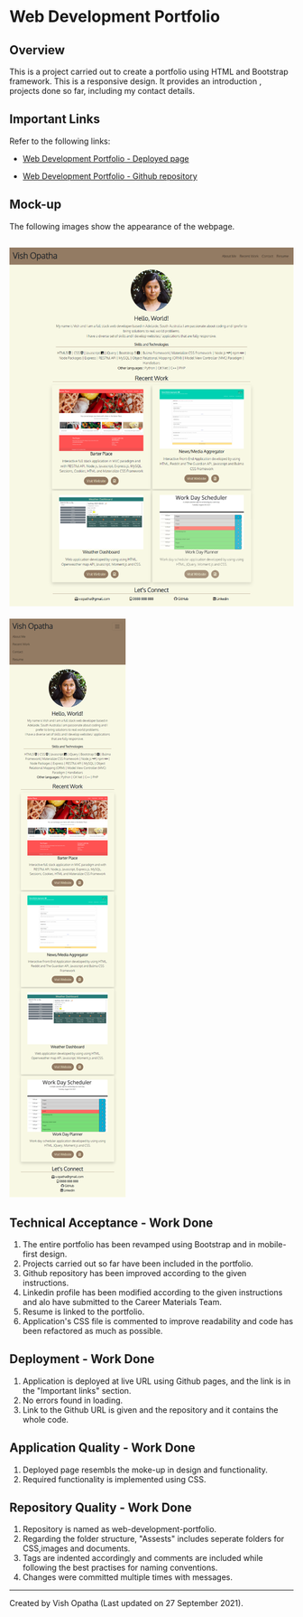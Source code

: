 # Web Development Portfolio

## Overview

This is a project carried out to create a portfolio using HTML and Bootstrap framework. This is a responsive design. It provides an introduction , projects done so far, including my contact details.

## Important Links

Refer to the following links:

- [Web Development Portfolio - Deployed page](https://vish-opatha.github.io/web-development-portfolio/)

- [Web Development Portfolio - Github repository](https://github.com/vish-opatha/web-development-portfolio/)

## Mock-up

The following images show the appearance of the webpage.

## ![Desktop View](./assets/images/mockup-desktop.png)

![Responsive View](./assets/images/mockup-small.png)

## Technical Acceptance - Work Done

1. The entire portfolio has been revamped using Bootstrap and in mobile-first design.
2. Projects carried out so far have been included in the portfolio.
3. Github repository has been improved according to the given instructions.
4. Linkedin profile has been modified according to the given instructions and alo have submitted to the Career Materials Team.
5. Resume is linked to the portfolio.
6. Application's CSS file is commented to improve readability and code has been refactored as much as possible.

## Deployment - Work Done

1. Application is deployed at live URL using Github pages, and the link is in the "Important links" section.
2. No errors found in loading.
3. Link to the Github URL is given and the repository and it contains the whole code.

## Application Quality - Work Done

1. Deployed page resembls the moke-up in design and functionality.
2. Required functionality is implemented using CSS.

## Repository Quality - Work Done

1. Repository is named as web-development-portfolio.
2. Regarding the folder structure, "Assests" includes seperate folders for CSS,images and documents.
3. Tags are indented accordingly and comments are included while following the best practises for naming conventions.
4. Changes were committed multiple times with messages.

---

Created by Vish Opatha (Last updated on 27 September 2021).
